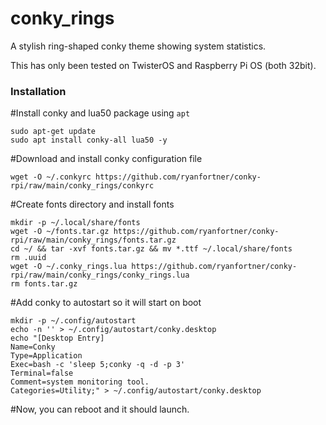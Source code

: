 # conky_rings

A stylish ring-shaped conky theme showing system statistics.

This has only been tested on TwisterOS and Raspberry Pi OS (both 32bit).


### Installation
#Install conky and lua50 package using `apt`
```
sudo apt-get update
sudo apt install conky-all lua50 -y
```
#Download and install conky configuration file
```
wget -O ~/.conkyrc https://github.com/ryanfortner/conky-rpi/raw/main/conky_rings/conkyrc
```
#Create fonts directory and install fonts
```
mkdir -p ~/.local/share/fonts
wget -O ~/fonts.tar.gz https://github.com/ryanfortner/conky-rpi/raw/main/conky_rings/fonts.tar.gz
cd ~/ && tar -xvf fonts.tar.gz && mv *.ttf ~/.local/share/fonts
rm .uuid
wget -O ~/.conky_rings.lua https://github.com/ryanfortner/conky-rpi/raw/main/conky_rings/conky_rings.lua
rm fonts.tar.gz
```
#Add conky to autostart so it will start on boot
```
mkdir -p ~/.config/autostart
echo -n '' > ~/.config/autostart/conky.desktop
echo "[Desktop Entry]
Name=Conky
Type=Application
Exec=bash -c 'sleep 5;conky -q -d -p 3'
Terminal=false
Comment=system monitoring tool.
Categories=Utility;" > ~/.config/autostart/conky.desktop
```
#Now, you can reboot and it should launch.
